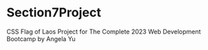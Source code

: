 # Section7Project
CSS Flag of Laos Project for The Complete 2023 Web Development Bootcamp by Angela Yu
